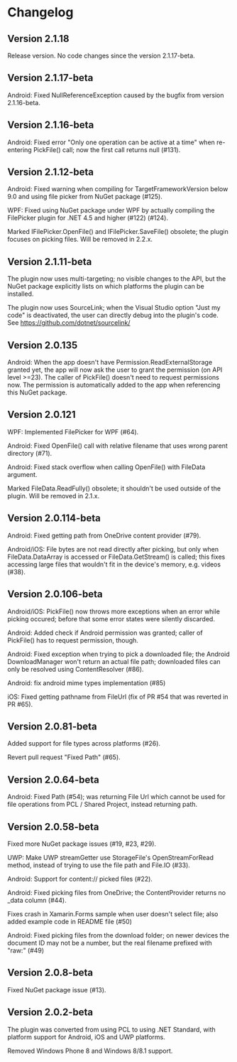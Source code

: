 # Changelog

## Version 2.1.18

Release version. No code changes since the version 2.1.17-beta.

## Version 2.1.17-beta

Android: Fixed NullReferenceException caused by the bugfix from version 2.1.16-beta.

## Version 2.1.16-beta

Android: Fixed error "Only one operation can be active at a time" when re-entering PickFile()
call; now the first call returns null (#131).

## Version 2.1.12-beta

Android: Fixed warning when compiling for TargetFrameworkVersion below 9.0 and using file picker
from NuGet package (#125).

WPF: Fixed using NuGet package under WPF by actually compiling the FilePicker plugin for .NET 4.5
and higher (#122) (#124).

Marked IFilePicker.OpenFile() and IFilePicker.SaveFile() obsolete; the plugin focuses on picking
files. Will be removed in 2.2.x.

## Version 2.1.11-beta

The plugin now uses multi-targeting; no visible changes to the API, but the NuGet package
explicitly lists on which platforms the plugin can be installed.

The plugin now uses SourceLink; when the Visual Studio option "Just my code" is deactivated,
the user can directly debug into the plugin's code. See https://github.com/dotnet/sourcelink/

## Version 2.0.135

Android: When the app doesn't have Permission.ReadExternalStorage granted yet, the app will now
ask the user to grant the permission (on API level >=23). The caller of PickFile() doesn't need to
request permissions now. The permission is automatically added to the app when referencing this
NuGet package.

## Version 2.0.121

WPF: Implemented FilePicker for WPF (#64).

Android: Fixed OpenFile() call with relative filename that uses wrong parent directory (#71).

Android: Fixed stack overflow when calling OpenFile() with FileData argument.

Marked FileData.ReadFully() obsolete; it shouldn't be used outside of the plugin. Will be removed
in 2.1.x.

## Version 2.0.114-beta

Android: Fixed getting path from OneDrive content provider (#79).

Android/iOS: File bytes are not read directly after picking, but only when FileData.DataArray is
accessed or FileData.GetStream() is called; this fixes accessing large files that wouldn't fit in
the device's memory, e.g. videos (#38).

## Version 2.0.106-beta

Android/iOS: PickFile() now throws more exceptions when an error while picking occured; before
that some error states were silently discarded.

Android: Added check if Android permission was granted; caller of PickFile() has to request
permission, though.

Android: Fixed exception when trying to pick a downloaded file; the Android DownloadManager won't
return an actual file path; downloaded files can only be resolved using ContentResolver (#86).

Android: fix android mime types implementation (#85)

iOS: Fixed getting pathname from FileUrl (fix of PR #54 that was reverted in PR #65).

## Version 2.0.81-beta

Added support for file types across platforms (#26).

Revert pull request "Fixed Path" (#65).

## Version 2.0.64-beta

Android: Fixed Path (#54); was returning File Url which cannot be used for file operations from
PCL / Shared Project, instead returning path.

## Version 2.0.58-beta

Fixed more NuGet package issues (#19, #23, #29).

UWP: Make UWP streamGetter use StorageFile's OpenStreamForRead method, instead of trying to use
the file path and File.IO (#33).

Android: Support for content:// picked files (#22).

Android: Fixed picking files from OneDrive; the ContentProvider returns no _data column (#44).

Fixes crash in Xamarin.Forms sample when user doesn't select file; also added example code in README file (#50)

Android: Fixed picking files from the download folder; on newer devices the document ID may not be
a number, but the real filename prefixed with "raw:" (#49)

## Version 2.0.8-beta

Fixed NuGet package issue (#13).

## Version 2.0.2-beta

The plugin was converted from using PCL to using .NET Standard, with platform support for Android,
iOS and UWP platforms.

Removed Windows Phone 8 and Windows 8/8.1 support.
